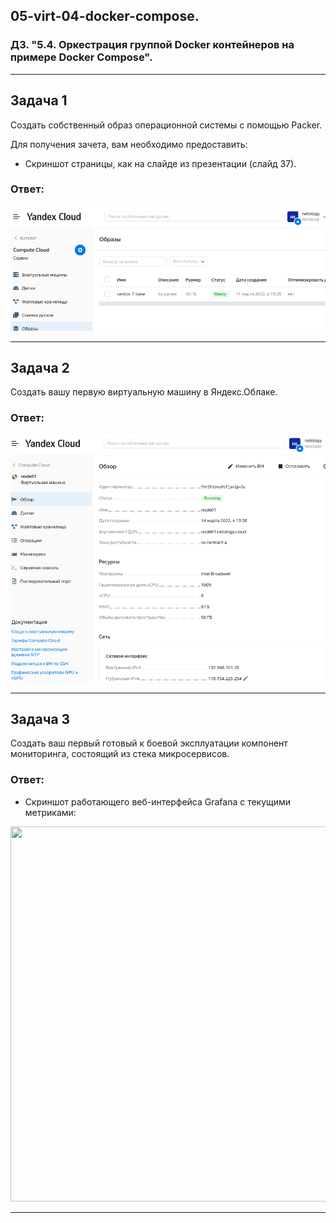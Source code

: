 ## 05-virt-04-docker-compose.
### ДЗ. "5.4. Оркестрация группой Docker контейнеров на примере Docker Compose".
---
## Задача 1
Создать собственный образ операционной системы с помощью Packer.

Для получения зачета, вам необходимо предоставить:
- Скриншот страницы, как на слайде из презентации (слайд 37).

### Ответ:

<p align="center">
  <img src="./assets/yc1.png">
</p>

---

## Задача 2

Создать вашу первую виртуальную машину в Яндекс.Облаке.

### Ответ:

<p align="center">
  <img src="./assets/vm1.png">
</p>

---
## Задача 3

Создать ваш первый готовый к боевой эксплуатации компонент мониторинга, состоящий из стека микросервисов.

### Ответ:
- Скриншот работающего веб-интерфейса Grafana с текущими метриками:
<p align="center">
  <img width="800" height="600" src="./assets/yc_02.png">
</p>

---
